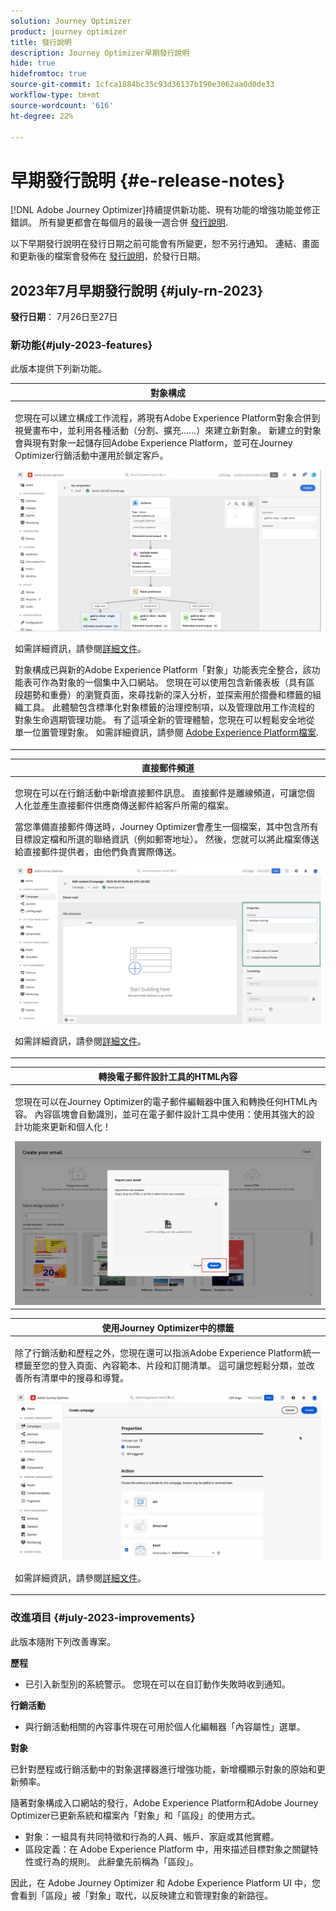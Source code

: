```yaml
---
solution: Journey Optimizer
product: journey optimizer
title: 發行說明
description: Journey Optimizer早期發行說明
hide: true
hidefromtoc: true
source-git-commit: 1cfca1884bc35c93d36137b190e3062aa0d0de33
workflow-type: tm+mt
source-wordcount: '616'
ht-degree: 22%

---
```


# 早期發行說明 {#e-release-notes}

[!DNL Adobe Journey Optimizer]持續提供新功能、現有功能的增強功能並修正錯誤。 所有變更都會在每個月的最後一週合併 [發行說明](release-notes.md).

以下早期發行說明在發行日期之前可能會有所變更，恕不另行通知。 連結、畫面和更新後的檔案會發佈在 [發行說明](release-notes.md)，於發行日期。


## 2023年7月早期發行說明 {#july-rn-2023}

**發行日期**： 7月26日至27日

### 新功能{#july-2023-features}

此版本提供下列新功能。

<table>
<thead>
<tr>
<th><strong>對象構成</strong><br/></th>
</tr>
</thead>
<tbody>
<tr>
<td>
<p>您現在可以建立構成工作流程，將現有Adobe Experience Platform對象合併到視覺畫布中，並利用各種活動（分割、擴充……）來建立新對象。 新建立的對象會與現有對象一起儲存回Adobe Experience Platform，並可在Journey Optimizer行銷活動中運用於鎖定客戶。</p>
<img src="../audience/assets/audiences-publish.png"/>
<p>如需詳細資訊，請參閱<a href="../audience/get-started-audience-orchestration.md">詳細文件</a>。</p>
<p>對象構成已與新的Adobe Experience Platform「對象」功能表完全整合，該功能表可作為對象的一個集中入口網站。 您現在可以使用包含新儀表板（具有區段趨勢和重疊）的瀏覽頁面，來尋找新的深入分析，並探索用於摺疊和標籤的組織工具。 此體驗包含標準化對象標籤的治理控制項，以及管理啟用工作流程的對象生命週期管理功能。 有了這項全新的管理體驗，您現在可以輕鬆安全地從單一位置管理對象。 如需詳細資訊，請參閱 <a href="https://experienceleague.adobe.com/docs/experience-platform/segmentation/ui/overview.html" target="_blank">Adobe Experience Platform檔案</a>.</p></p>
</td>
</tr>
</tbody>
</table>


<table>
<thead>
<tr>
<th><strong>直接郵件頻道</strong><br/></th>
</tr>
</thead>
<tbody>
<tr>
<td>
<p>您現在可以在行銷活動中新增直接郵件訊息。 直接郵件是離線頻道，可讓您個人化並產生直接郵件供應商傳送郵件給客戶所需的檔案。</p>
<p>當您準備直接郵件傳送時，Journey Optimizer會產生一個檔案，其中包含所有目標設定檔和所選的聯絡資訊（例如郵寄地址）。 然後，您就可以將此檔案傳送給直接郵件提供者，由他們負責實際傳送。</p>
<img src="../direct-mail/assets/direct-mail-properties.png">
<p>如需詳細資訊，請參閱<a href="../direct-mail/create-direct-mail.md">詳細文件</a>。</p>
</tr>
</tbody>
</table>

<table>
<thead>
<tr>
<th><strong>轉換電子郵件設計工具的HTML內容</strong><br/></th>
</tr>
</thead>
<tbody>
<tr>
<td>
<p>您現在可以在Journey Optimizer的電子郵件編輯器中匯入和轉換任何HTML內容。 內容區塊會自動識別，並可在電子郵件設計工具中使用：使用其強大的設計功能來更新和個人化！</p>
<img src="../email/assets/html-imported_2.png">
<!--p>For more information, refer to the <a href="../audience/get-started-audience-orchestration.md">detailed documentation</a>.</p-->
</td>
</tr>
</tbody>
</table>


<table>
<thead>
<tr>
<th><strong>使用Journey Optimizer中的標籤</strong><br/></th>
</tr>
</thead>
<tbody>
<tr>
<td>
<p>除了行銷活動和歷程之外，您現在還可以指派Adobe Experience Platform統一標籤至您的登入頁面、內容範本、片段和訂閱清單。 這可讓您輕鬆分類，並改善所有清單中的搜尋和導覽。 </p>
<img src="assets/do-not-localize/campaigns-tag.gif"/>
<p>如需詳細資訊，請參閱<a href="../start/search-filter-categorize.md#tags">詳細文件</a>。</p>
</td>
</tr>
</tbody>
</table>


### 改進項目 {#july-2023-improvements}

此版本隨附下列改善專案。

**歷程**

<!--* You can now leverage API call responses in custom actions and orchestrate your journey based on these responses.-->
* 已引入新型別的系統警示。 您現在可以在自訂動作失敗時收到通知。



**行銷活動**

* 與行銷活動相關的內容事件現在可用於個人化編輯器「內容屬性」選單。


**對象**

已針對歷程或行銷活動中的對象選擇器進行增強功能，新增欄顯示對象的原始和更新頻率。

隨著對象構成入口網站的發行，Adobe Experience Platform和Adobe Journey Optimizer已更新系統和檔案內「對象」和「區段」的使用方式。

* 對象：一組具有共同特徵和行為的人員、帳戶、家庭或其他實體。
* 區段定義：在 Adobe Experience Platform 中，用來描述目標對象之關鍵特性或行為的規則。 此辭彙先前稱為「區段」。

因此，在 Adobe Journey Optimizer 和 Adobe Experience Platform UI 中，您會看到「區段」被「對象」取代，以反映建立和管理對象的新路徑。




